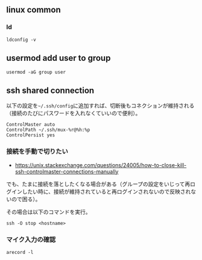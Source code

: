 ## linux common

### ld
```
ldconfig -v
```

## usermod add user to group
```
usermod -aG group user
```

## ssh shared connection
以下の設定を`~/.ssh/config`に追加すれば、切断後もコネクションが維持される（接続のたびにパスワードを入れなくていいので便利）。
```
ControlMaster auto
ControlPath ~/.ssh/mux-%r@%h:%p
ControlPersist yes
```
### 接続を手動で切りたい
- https://unix.stackexchange.com/questions/24005/how-to-close-kill-ssh-controlmaster-connections-manually

でも、たまに接続を落としたくなる場合がある（グループの設定をいじって再ログインしたい時に、接続が維持されていると再ログインされないので反映されないので困る）。

その場合は以下のコマンドを実行。
```
ssh -O stop <hostname>
```

### マイク入力の確認
```
arecord -l
```

